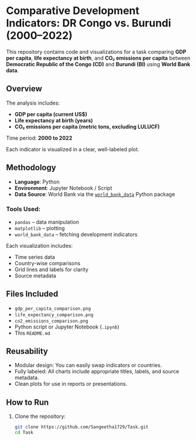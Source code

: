 # Comparative Development Indicators: DR Congo vs. Burundi (2000–2022)

This repository contains code and visualizations for a task comparing **GDP per capita**, **life expectancy at birth**, and **CO₂ emissions per capita** between **Democratic Republic of the Congo (CD)** and **Burundi (BI)** using **World Bank data**.

## Overview

The analysis includes:

- **GDP per capita (current US$)**
- **Life expectancy at birth (years)**
- **CO₂ emissions per capita (metric tons, excluding LULUCF)**

Time period: **2000 to 2022**

Each indicator is visualized in a clear, well-labeled plot.

## Methodology

- **Language**: Python  
- **Environment**: Jupyter Notebook / Script  
- **Data Source**: World Bank via the [`world_bank_data`](https://pypi.org/project/world-bank-data/) Python package

### Tools Used:
- `pandas` – data manipulation
- `matplotlib` – plotting
- `world_bank_data` – fetching development indicators

Each visualization includes:
- Time series data
- Country-wise comparisons
- Grid lines and labels for clarity
- Source metadata

## Files Included

- `gdp_per_capita_comparison.png`  
- `life_expectancy_comparison.png`  
- `co2_emissions_comparison.png`  
- Python script or Jupyter Notebook (`.ipynb`)
- This `README.md`

##  Reusability

- Modular design: You can easily swap indicators or countries.
- Fully labeled: All charts include appropriate titles, labels, and source metadata.
- Clean plots for use in reports or presentations.


##  How to Run

1. Clone the repository:
   ```bash
   git clone https://github.com/Sangeetha1729/Task.git
   cd Task
